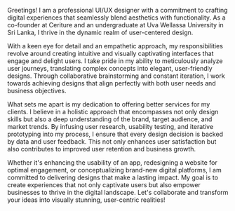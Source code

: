 Greetings! I am a professional UI/UX designer with a commitment to crafting digital experiences that seamlessly blend aesthetics with functionality. As a co-founder at Ceriture and an undergraduate at Uva Wellassa University in Sri Lanka, I thrive in the dynamic realm of user-centered design.

With a keen eye for detail and an empathetic approach, my responsibilities revolve around creating intuitive and visually captivating interfaces that engage and delight users. I take pride in my ability to meticulously analyze user journeys, translating complex concepts into elegant, user-friendly designs. Through collaborative brainstorming and constant iteration, I work towards achieving designs that align perfectly with both user needs and business objectives.

What sets me apart is my dedication to offering better services for my clients. I believe in a holistic approach that encompasses not only design skills but also a deep understanding of the brand, target audience, and market trends. By infusing user research, usability testing, and iterative prototyping into my process, I ensure that every design decision is backed by data and user feedback. This not only enhances user satisfaction but also contributes to improved user retention and business growth.

Whether it's enhancing the usability of an app, redesigning a website for optimal engagement, or conceptualizing brand-new digital platforms, I am committed to delivering designs that make a lasting impact. My goal is to create experiences that not only captivate users but also empower businesses to thrive in the digital landscape. Let's collaborate and transform your ideas into visually stunning, user-centric realities!
 
